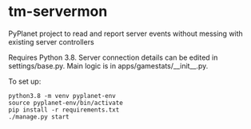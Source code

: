 # tm-servermon
PyPlanet project to read and report server events without messing with existing server controllers

Requires Python 3.8. Server connection details can be edited in settings/base.py. Main logic is in apps/gamestats/\_\_init\_\_.py.

To set up:  
```
python3.8 -m venv pyplanet-env
source pyplanet-env/bin/activate
pip install -r requirements.txt
./manage.py start
```
